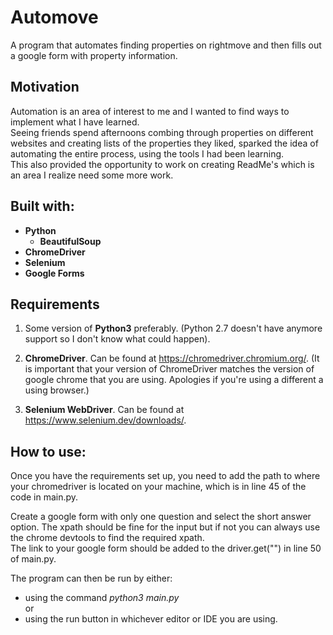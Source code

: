 # Automove
A program that automates finding properties on rightmove and then fills out a google form with property information.

## Motivation
Automation is an area of interest to me and I wanted to find ways to implement what I have learned.  
Seeing friends spend afternoons combing through properties on different websites and creating lists of the properties they liked, sparked the idea of automating the entire process, using the tools I had been learning.  
This also provided the opportunity to work on creating ReadMe's which is an area I realize need some more work.

## Built with:
* **Python**
    - **BeautifulSoup**
* **ChromeDriver**
* **Selenium**
* **Google Forms**

## Requirements
1. Some version of **Python3** preferably. (Python 2.7 doesn't have anymore support so I don't know what could happen). 

2. **ChromeDriver**. Can be found at https://chromedriver.chromium.org/. (It is important that your version of ChromeDriver matches the version of google chrome that you are using. Apologies if you're using a different a using browser.)

3. **Selenium WebDriver**. Can be found at https://www.selenium.dev/downloads/.

## How to use:
Once you have the requirements set up, you need to add the path to where your chromedriver is located on your machine, which is in line 45 of the code in main.py.

Create a google form with only one question and select the short answer option. The xpath should be fine for the input but if not you can always use the chrome devtools to find the required xpath.  
The link to your google form should be added to the driver.get("") in line 50 of main.py.

The program can then be run by either:  
- using the command *python3 main.py*  
or  
- using the run button in whichever editor or IDE you are using.







